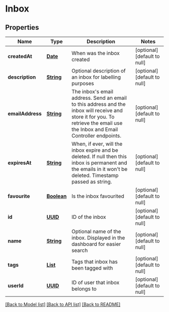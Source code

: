 # Inbox
## Properties

Name | Type | Description | Notes
------------ | ------------- | ------------- | -------------
**createdAt** | [**Date**](DateTime.md) | When was the inbox created | [optional] [default to null]
**description** | [**String**](string.md) | Optional description of an inbox for labelling purposes | [optional] [default to null]
**emailAddress** | [**String**](string.md) | The inbox&#39;s email address. Send an email to this address and the inbox will receive and store it for you. To retrieve the email use the Inbox and Email Controller endpoints. | [optional] [default to null]
**expiresAt** | [**String**](string.md) | When, if ever, will the inbox expire and be deleted. If null then this inbox is permanent and the emails in it won&#39;t be deleted. Timestamp passed as string. | [optional] [default to null]
**favourite** | [**Boolean**](boolean.md) | Is the inbox favourited | [optional] [default to null]
**id** | [**UUID**](UUID.md) | ID of the inbox | [optional] [default to null]
**name** | [**String**](string.md) | Optional name of the inbox. Displayed in the dashboard for easier search | [optional] [default to null]
**tags** | [**List**](string.md) | Tags that inbox has been tagged with | [optional] [default to null]
**userId** | [**UUID**](UUID.md) | ID of user that inbox belongs to | [optional] [default to null]

[[Back to Model list]](../README.md#documentation-for-models) [[Back to API list]](../README.md#documentation-for-api-endpoints) [[Back to README]](../README.md)

